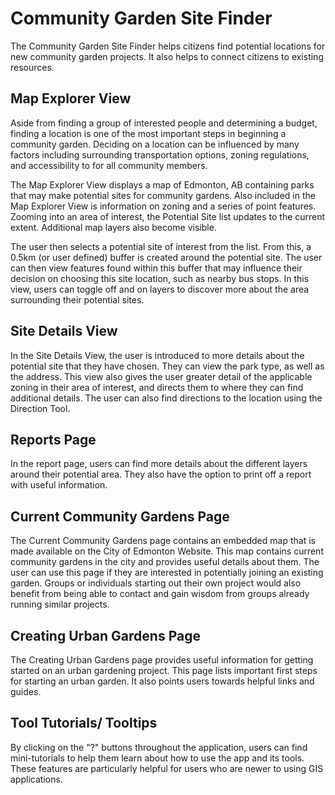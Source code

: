 # Community Garden Site Finder

The Community Garden Site Finder helps citizens find potential locations for new community garden projects. It also helps to connect citizens to existing resources. 

## Map Explorer View 
Aside from finding a group of interested people and determining a budget, finding a location is one of the most important steps in beginning a community garden. Deciding on a location can be influenced by many factors including surrounding transportation options,  zoning regulations, and accessibility to for all community members.  

The Map Explorer View displays a map of Edmonton, AB containing parks that may make potential sites for community gardens. Also included in the Map Explorer View is information on zoning and a series of point features. Zooming into an area of interest, the Potential Site list updates to the current extent. Additional map layers also become visible. 

The user then selects a potential site of interest from the list. From this, a 0.5km (or user defined) buffer is created around the potential site. The user can then view features found within this buffer that may influence their decision on choosing this site location, such as nearby bus stops. In this view, users can toggle off and on layers to discover more about the area surrounding their potential sites.

## Site Details View
In the Site Details View, the user is introduced to more details about the potential site that they have chosen. They can view the park type, as well as the address. This view also gives the user greater detail of the applicable zoning in their area of interest, and directs them to where they can find additional details. The user can also find directions to the location using the Direction Tool.

## Reports Page
In the report page, users can find more details about the different layers around their potential area. They also have the option to print off a report with useful information.

## Current Community Gardens Page
The Current Community Gardens page contains an embedded map that is made available on the City of Edmonton Website. This map contains current community gardens in the city and provides useful details about them. The user can use this page if they are interested in potentially joining an existing garden. Groups or individuals starting out their own project would also benefit from being able to contact and gain wisdom from groups already running similar projects.

## Creating Urban Gardens Page
The Creating Urban Gardens page provides useful information for getting started on an urban gardening project. This page lists important first steps for starting an urban garden. It also points users towards helpful links and guides.

## Tool Tutorials/ Tooltips
By clicking on the "?" buttons throughout the application, users can find mini-tutorials to help them learn about how to use the app and its tools. These features are particularly helpful for users who are newer to using GIS applications.